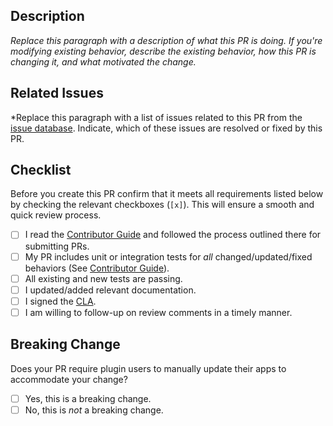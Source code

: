 ## Description

*Replace this paragraph with a description of what this PR is doing. If you're modifying existing behavior, describe the existing behavior, how this PR is changing it, and what motivated the change.*

## Related Issues

*Replace this paragraph with a list of issues related to this PR from the [issue database]. Indicate, which of these issues are resolved or fixed by this PR.

## Checklist

Before you create this PR confirm that it meets all requirements listed below by checking the relevant checkboxes (`[x]`).
This will ensure a smooth and quick review process.

- [ ] I read the [Contributor Guide] and followed the process outlined there for submitting PRs.
- [ ] My PR includes unit or integration tests for *all* changed/updated/fixed behaviors (See [Contributor Guide]).
- [ ] All existing and new tests are passing.
- [ ] I updated/added relevant documentation.
- [ ] I signed the [CLA].
- [ ] I am willing to follow-up on review comments in a timely manner.

## Breaking Change

Does your PR require plugin users to manually update their apps to accommodate your change?

- [ ] Yes, this is a breaking change.
- [ ] No, this is *not* a breaking change.

<!-- Links -->
[issue database]: https://github.com/invertase/react-query-firebase/issues
[Contributor Guide]: https://github.com/invertase/react-query-firebase/blob/main/CONTRIBUTING.md
[CLA]: https://cla.developers.google.com